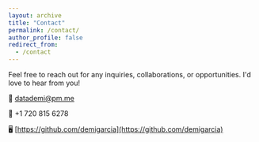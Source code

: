 ```yaml
---
layout: archive
title: "Contact"
permalink: /contact/
author_profile: false
redirect_from:
  - /contact
---
```



Feel free to reach out for any inquiries, collaborations, or opportunities. I'd love to hear from you!

📧 [datademi@pm.me](mailto:datademi@pm.me)  
  
📱 +1 720 815 6278  
  
🖥️ [https://github.com/demigarcia](https://github.com/demigarcia)
